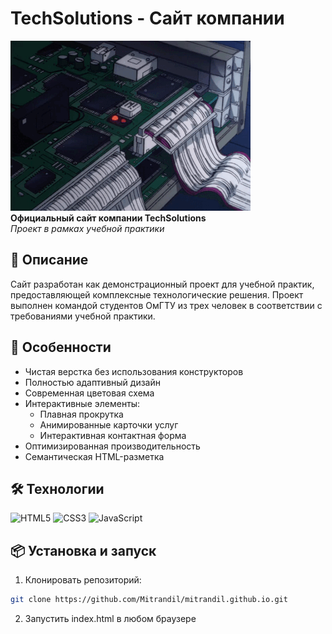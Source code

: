 # TechSolutions - Сайт компании

![Background](blink-blink.gif)  
**Официальный сайт компании TechSolutions**  
*Проект в рамках учебной практики*

## 📝 Описание
Сайт разработан как демонстрационный проект для учебной практик, предоставляющей комплексные технологические решения. Проект выполнен командой студентов ОмГТУ из трех человек в соответствии с требованиями учебной практики.

## 🚀 Особенности
- Чистая верстка без использования конструкторов
- Полностью адаптивный дизайн
- Современная цветовая схема
- Интерактивные элементы:
  - Плавная прокрутка
  - Анимированные карточки услуг
  - Интерактивная контактная форма
- Оптимизированная производительность
- Семантическая HTML-разметка

## 🛠 Технологии
![HTML5](https://img.shields.io/badge/-HTML5-E34F26?logo=html5&logoColor=white)
![CSS3](https://img.shields.io/badge/-CSS3-1572B6?logo=css3&logoColor=white)
![JavaScript](https://img.shields.io/badge/-JavaScript-F7DF1E?logo=javascript&logoColor=black)

## 📦 Установка и запуск
1. Клонировать репозиторий:
```bash
git clone https://github.com/Mitrandil/mitrandil.github.io.git
```
2. Запустить index.html в любом браузере